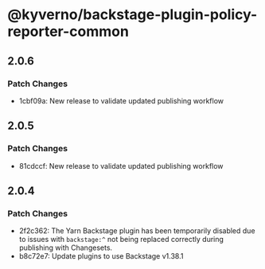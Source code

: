 # @kyverno/backstage-plugin-policy-reporter-common

## 2.0.6

### Patch Changes

- 1cbf09a: New release to validate updated publishing workflow

## 2.0.5

### Patch Changes

- 81cdccf: New release to validate updated publishing workflow

## 2.0.4

### Patch Changes

- 2f2c362: The Yarn Backstage plugin has been temporarily disabled due to issues with `backstage:^` not being replaced correctly during publishing with Changesets.
- b8c72e7: Update plugins to use Backstage v1.38.1
